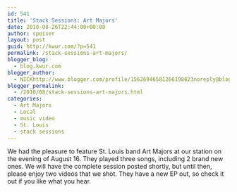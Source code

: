 ```yaml
---
id: 541
title: 'Stack Sessions: Art Majors'
date: 2010-08-26T22:44:00+00:00
author: speiser
layout: post
guid: http://kwur.com/?p=541
permalink: /stack-sessions-art-majors/
blogger_blog:
  - blog.kwur.com
blogger_author:
  - NICKhttp://www.blogger.com/profile/15626946581266198623noreply@blogger.com
blogger_permalink:
  - /2010/08/stack-sessions-art-majors.html
categories:
  - Art Majors
  - Local
  - music video
  - St. Louis
  - stack sessions
---
```

<div class="pf-content">
  <p>
    We had the pleasure to feature St. Louis band Art Majors at our station on the evening of August 16. They played three songs, including 2 brand new ones. We will have the complete session posted shortly, but until then, please enjoy two videos that we shot. They have a new EP out, so check it out if you like what you hear. <br /><br />
  </p>
</div>
